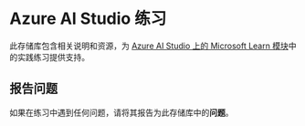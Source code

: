 # Azure AI Studio 练习

此存储库包含相关说明和资源，为 [Azure AI Studio 上的 Microsoft Learn 模块](https://docs.microsoft.com/training)中的实践练习提供支持。

## 报告问题

如果在练习中遇到任何问题，请将其报告为此存储库中的**问题**。
